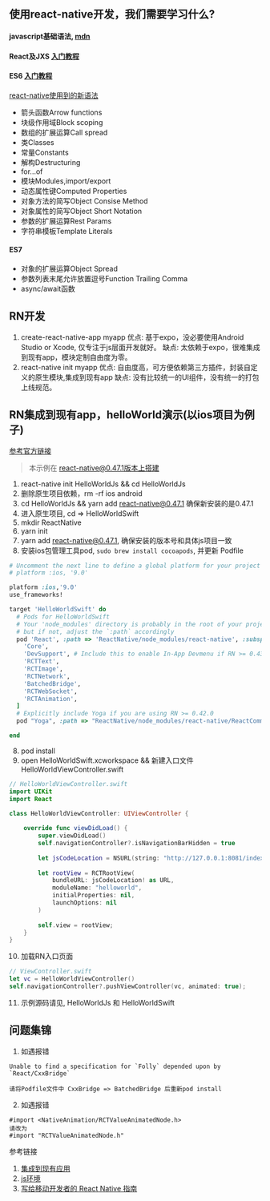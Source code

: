 ## 使用react-native开发，我们需要学习什么?
#### javascript基础语法, [mdn](https://developer.mozilla.org/zh-CN/docs/Web/JavaScript)

#### React及JXS [入门教程](http://www.ruanyifeng.com/blog/2015/03/react.html)

#### ES6 [入门教程](http://es6.ruanyifeng.com/)
[react-native使用到的新语法](https://github.com/facebook/react-native/blob/master/babel-preset/configs/main.js#L16)
* 箭头函数Arrow functions 
* 块级作用域Block scoping
* 数组的扩展运算Call spread
* 类Classes
* 常量Constants
* 解构Destructuring
* for...of
* 模块Modules,import/export
* 动态属性键Computed Properties
* 对象方法的简写Object Consise Method
* 对象属性的简写Object Short Notation
* 参数的扩展运算Rest Params
* 字符串模板Template Literals

#### ES7
* 对象的扩展运算Object Spread
* 参数列表末尾允许放置逗号Function Trailing Comma
* async/await函数

## RN开发
1. create-react-native-app myapp
   优点: 基于expo，没必要使用Android Studio or Xcode, 仅专注于js层面开发就好。
   缺点: 太依赖于expo，很难集成到现有app，模块定制自由度为零。
2. react-native init myapp
   优点: 自由度高，可方便依赖第三方插件，封装自定义的原生模块,集成到现有app
   缺点: 没有比较统一的UI组件，没有统一的打包上线规范。

## RN集成到现有app，helloWorld演示(以ios项目为例子)
[参考官方链接](http://facebook.github.io/react-native/docs/integration-with-existing-apps.html)
> 本示例在 react-native@0.47.1版本上搭建
1. react-native init HelloWorldJs && cd HelloWorldJs
2. 删除原生项目依赖，rm -rf ios android
3. cd HelloWorldJs && yarn add react-native@0.47.1 确保新安装的是0.47.1
3. 进入原生项目, cd => HelloWorldSwift
4. mkdir ReactNative
5. yarn init
6. yarn add react-native@0.47.1, 确保安装的版本号和具体js项目一致
7. 安装ios包管理工具pod, `sudo brew install cocoapods`, 并更新 Podfile

```ruby
# Uncomment the next line to define a global platform for your project
# platform :ios, '9.0'

platform :ios,'9.0'
use_frameworks!

target 'HelloWorldSwift' do
  # Pods for HelloWorldSwift
  # Your 'node_modules' directory is probably in the root of your project,
  # but if not, adjust the `:path` accordingly
  pod 'React', :path => 'ReactNative/node_modules/react-native', :subspecs => [
    'Core',
    'DevSupport', # Include this to enable In-App Devmenu if RN >= 0.43
    'RCTText',
    'RCTImage',
    'RCTNetwork',
    'BatchedBridge',
    'RCTWebSocket',
    'RCTAnimation',
  ]
  # Explicitly include Yoga if you are using RN >= 0.42.0
  pod "Yoga", :path => "ReactNative/node_modules/react-native/ReactCommon/yoga"

end

```
8. pod install
9. open HelloWorldSwift.xcworkspace && 新建入口文件 HelloWorldViewController.swift
```swift
// HelloWorldViewController.swift
import UIKit
import React

class HelloWorldViewController: UIViewController {
    
    override func viewDidLoad() {
        super.viewDidLoad()
        self.navigationController?.isNavigationBarHidden = true
        
        let jsCodeLocation = NSURL(string: "http://127.0.0.1:8081/index.ios.bundle")
        
        let rootView = RCTRootView(
            bundleURL: jsCodeLocation! as URL,
            moduleName: "helloworld",
            initialProperties: nil,
            launchOptions: nil
        )
        
        self.view = rootView;
    }
}
```
10. 加载RN入口页面
```swift
// ViewController.swift
let vc = HelloWorldViewController()
self.navigationController?.pushViewController(vc, animated: true);
```
11. 示例源码请见, HelloWorldJs 和 HelloWorldSwift

## 问题集锦
1. 如遇报错
```
Unable to find a specification for `Folly` depended upon by `React/CxxBridge`

请将Podfile文件中 CxxBridge => BatchedBridge 后重新pod install
```
2. 如遇报错
```
#import <NativeAnimation/RCTValueAnimatedNode.h>
请改为
#import "RCTValueAnimatedNode.h"
```

参考链接
1. [集成到现有应用](http://facebook.github.io/react-native/docs/integration-with-existing-apps.html)
2. [js环境](http://facebook.github.io/react-native/docs/javascript-environment.html)
1. [写给移动开发者的 React Native 指南](http://wingjay.com/2017/03/14/%E5%86%99%E7%BB%99%E7%A7%BB%E5%8A%A8%E5%BC%80%E5%8F%91%E8%80%85%E7%9A%84-React-Native-%E6%8C%87%E5%8D%97/)
